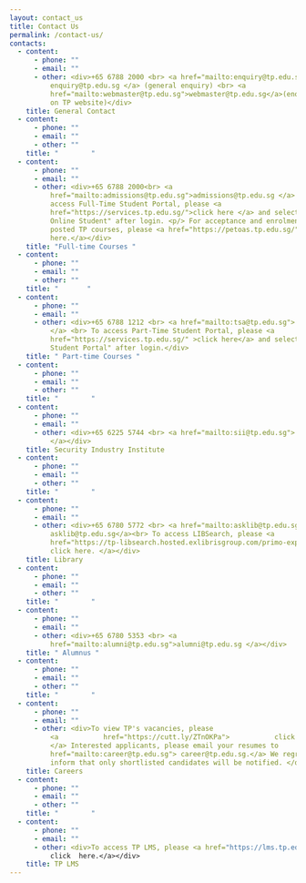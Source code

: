 ```yaml
---
layout: contact_us
title: Contact Us
permalink: /contact-us/
contacts:
  - content:
      - phone: ""
      - email: ""
      - other: <div>+65 6788 2000 <br> <a href="mailto:enquiry@tp.edu.sg">
          enquiry@tp.edu.sg </a> (general enquiry) <br> <a
          href="mailto:webmaster@tp.edu.sg">webmaster@tp.edu.sg</a>(enquiry/feedback
          on TP website)</div>
    title: General Contact
  - content:
      - phone: ""
      - email: ""
      - other: ""
    title: "        "
  - content:
      - phone: ""
      - email: ""
      - other: <div>+65 6788 2000<br> <a
          href="mailto:admissions@tp.edu.sg">admissions@tp.edu.sg </a> <br>To
          access Full-Time Student Portal, please <a
          href="https://services.tp.edu.sg/">click here </a> and select "TP
          Online Student" after login. <p/> For acceptance and enrolment to
          posted TP courses, please <a href="https://petoas.tp.edu.sg/">click
          here.</a></div>
    title: "Full-time Courses "
  - content:
      - phone: ""
      - email: ""
      - other: ""
    title: "       "
  - content:
      - phone: ""
      - email: ""
      - other: <div>+65 6788 1212 <br> <a href="mailto:tsa@tp.edu.sg"> tsa@tp.edu.sg
          </a> <br> To access Part-Time Student Portal, please <a
          href="https://services.tp.edu.sg/" >click here</a> and select "CET
          Student Portal" after login.</div>
    title: " Part-time Courses "
  - content:
      - phone: ""
      - email: ""
      - other: ""
    title: "        "
  - content:
      - phone: ""
      - email: ""
      - other: <div>+65 6225 5744 <br> <a href="mailto:sii@tp.edu.sg"> sii@tp.edu.sg
          </a></div>
    title: Security Industry Institute
  - content:
      - phone: ""
      - email: ""
      - other: ""
    title: "        "
  - content:
      - phone: ""
      - email: ""
      - other: <div>+65 6780 5772 <br> <a href="mailto:asklib@tp.edu.sg">
          asklib@tp.edu.sg</a><br> To access LIBSearch, please <a
          href="https://tp-libsearch.hosted.exlibrisgroup.com/primo-explore/search?vid=TPL&tab=lib_catalogue_tab&sortby=rank">
          click here. </a></div>
    title: Library
  - content:
      - phone: ""
      - email: ""
      - other: ""
    title: "        "
  - content:
      - phone: ""
      - email: ""
      - other: <div>+65 6780 5353 <br> <a
          href="mailto:alumni@tp.edu.sg">alumni@tp.edu.sg </a></div>
    title: " Alumnus "
  - content:
      - phone: ""
      - email: ""
      - other: ""
    title: "        "
  - content:
      - phone: ""
      - email: ""
      - other: <div>To view TP's vacancies, please
          <a           href="https://cutt.ly/ZTnOKPa">           click here.
          </a> Interested applicants, please email your resumes to           <a
          href="mailto:career@tp.edu.sg"> career@tp.edu.sg.</a> We regret to
          inform that only shortlisted candidates will be notified. </div>
    title: Careers
  - content:
      - phone: ""
      - email: ""
      - other: ""
    title: "        "
  - content:
      - phone: ""
      - email: ""
      - other: <div>To access TP LMS, please <a href="https://lms.tp.edu.sg/" >
          click  here.</a></div>
    title: TP LMS
---
```

